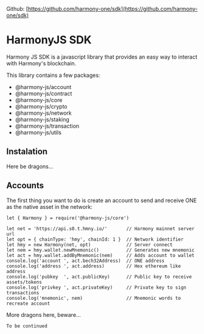 Github: [https://github.com/harmony-one/sdk](https://github.com/harmony-one/sdk)

# HarmonyJS SDK

Harmony JS SDK is a javascript library that provides an easy way to interact with Harmony's blockchain.

This library contains a few packages:

- @harmony-js/account
- @harmony-js/contract
- @harmony-js/core
- @harmony-js/crypto
- @harmony-js/network
- @harmony-js/staking
- @harmony-js/transaction
- @harmony-js/utils

## Instalation

Here be dragons...

## Accounts

The first thing you want to do is create an account to send and receive ONE as the native asset in the network:

``` JS
let { Harmony } = require('@harmony-js/core')

let net = 'https://api.s0.t.hmny.io/'       // Harmony mainnet server url
let opt = { chainType: 'hmy', chainId: 1 }  // Network identifier
let hmy = new Harmony(net, opt)             // Server connect
let nem = hmy.wallet.newMnemonic()          // Generates new mnemonic
let act = hmy.wallet.addByMnemonic(nem)     // Adds account to wallet
console.log('account ', act.bech32Address)  // ONE address
console.log('address ', act.address)        // Hex ethereum like address
console.log('pubkey  ', act.publicKey)      // Public key to receive assets/tokens
console.log('privkey ', act.privateKey)     // Private key to sign transactions
console.log('mnemonic', nem)                // Mnemonic words to recreate account
```

More dragons here, beware...

`To be continued`